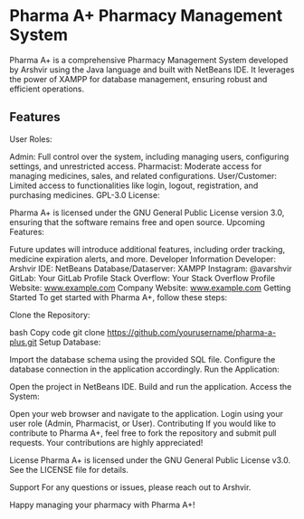 # Pharma A+  Pharmacy Management System

Pharma A+ is a comprehensive Pharmacy Management System developed by Arshvir using the Java language and built with NetBeans IDE. It leverages the power of XAMPP for database management, ensuring robust and efficient operations.

## Features
User Roles:

Admin: Full control over the system, including managing users, configuring settings, and unrestricted access.
Pharmacist: Moderate access for managing medicines, sales, and related configurations.
User/Customer: Limited access to functionalities like login, logout, registration, and purchasing medicines.
GPL-3.0 License:

Pharma A+ is licensed under the GNU General Public License version 3.0, ensuring that the software remains free and open source.
Upcoming Features:

Future updates will introduce additional features, including order tracking, medicine expiration alerts, and more.
Developer Information
Developer: Arshvir
IDE: NetBeans
Database/Dataserver: XAMPP
Instagram: @avarshvir
GitLab: Your GitLab Profile
Stack Overflow: Your Stack Overflow Profile
Website: www.example.com
Company Website: www.example.com
Getting Started
To get started with Pharma A+, follow these steps:

Clone the Repository:

bash
Copy code
git clone https://github.com/yourusername/pharma-a-plus.git
Setup Database:

Import the database schema using the provided SQL file.
Configure the database connection in the application accordingly.
Run the Application:

Open the project in NetBeans IDE.
Build and run the application.
Access the System:

Open your web browser and navigate to the application.
Login using your user role (Admin, Pharmacist, or User).
Contributing
If you would like to contribute to Pharma A+, feel free to fork the repository and submit pull requests. Your contributions are highly appreciated!

License
Pharma A+ is licensed under the GNU General Public License v3.0. See the LICENSE file for details.

Support
For any questions or issues, please reach out to Arshvir.

Happy managing your pharmacy with Pharma A+!
